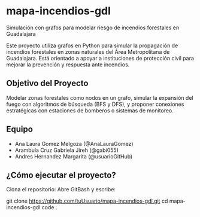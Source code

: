 # mapa-incendios-gdl
Simulación con grafos para modelar riesgo de incendios forestales en Guadalajara

Este proyecto utiliza grafos en Python para simular la propagación de incendios forestales en zonas naturales del Área Metropolitana de Guadalajara. Está orientado a apoyar a instituciones de protección civil para mejorar la prevención y respuesta ante incendios.

## Objetivo del Proyecto

Modelar zonas forestales como nodos en un grafo, simular la expansión del fuego con algoritmos de búsqueda (BFS y DFS), y proponer conexiones estratégicas con estaciones de bomberos o sistemas de monitoreo.

## Equipo

- Ana Laura Gomez Melgoza (@AnaLauraGomez)
- Arambula Cruz Gabriela Jireh (@gabi055)
- Andres Hernandez Margarita (@usuarioGitHub)

## ¿Cómo ejecutar el proyecto?
Clona el repositorio:
Abre GitBash y escribe:

git clone https://github.com/tuUsuario/mapa-incendios-gdl.git
cd mapa-incendios-gdl
code .

